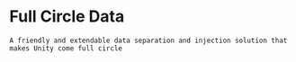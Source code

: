 # Full Circle Data

    A friendly and extendable data separation and injection solution that makes Unity come full circle